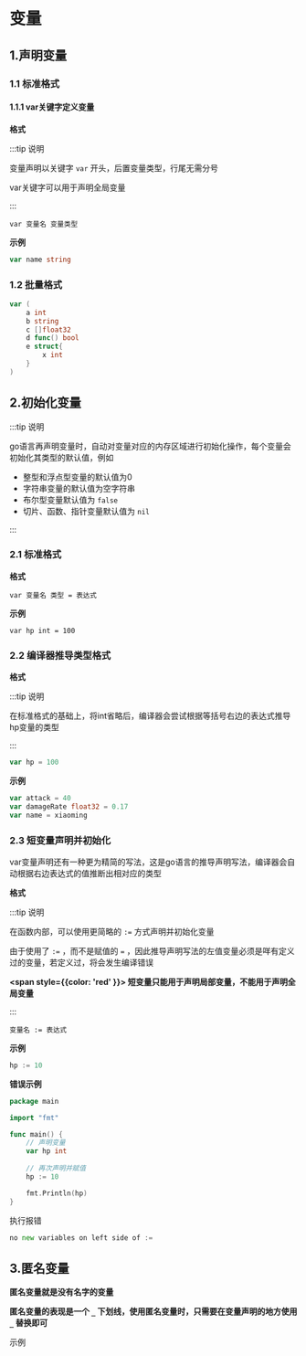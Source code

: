 # 变量

## 1.声明变量

### 1.1 标准格式

#### 1.1.1 var关键字定义变量

**格式**

:::tip 说明

变量声明以关键字  `var` 开头，后置变量类型，行尾无需分号

var关键字可以用于声明全局变量

:::

```shell
var 变量名 变量类型
```



**示例**

```go
var name string
```





### 1.2 批量格式



```go
var (
	a int
	b string
	c []float32
	d func() bool
	e struct{
		x int
	}
)
```





## 2.初始化变量

:::tip 说明

go语言再声明变量时，自动对变量对应的内存区域进行初始化操作，每个变量会初始化其类型的默认值，例如

- 整型和浮点型变量的默认值为0
- 字符串变量的默认值为空字符串
- 布尔型变量默认值为 `false` 
- 切片、函数、指针变量默认值为 `nil`

:::



### 2.1 标准格式

**格式**

```shell
var 变量名 类型 = 表达式
```



**示例**

```shell
var hp int = 100
```



### 2.2 编译器推导类型格式

**格式**

:::tip 说明

在标准格式的基础上，将int省略后，编译器会尝试根据等括号右边的表达式推导hp变量的类型

:::

```go
var hp = 100
```



**示例**

```go
var attack = 40
var damageRate float32 = 0.17
var name = xiaoming
```



### 2.3 短变量声明并初始化

var变量声明还有一种更为精简的写法，这是go语言的推导声明写法，编译器会自动根据右边表达式的值推断出相对应的类型

**格式**

:::tip 说明

在函数内部，可以使用更简略的 `:=` 方式声明并初始化变量

由于使用了 `:=` ，而不是赋值的 `=` ，因此推导声明写法的左值变量必须是咩有定义过的变量，若定义过，将会发生编译错误

**<span style={{color: 'red' }}> 短变量只能用于声明局部变量，不能用于声明全局变量 </span>**

:::

```shell
变量名 := 表达式
```



**示例**

```go
hp := 10
```



**错误示例**

```go
package main

import "fmt"

func main() {
	// 声明变量
	var hp int
	
	// 再次声明并赋值
	hp := 10

	fmt.Println(hp)
}
```



执行报错

```go
no new variables on left side of :=
```



## 3.匿名变量

**匿名变量就是没有名字的变量**

**匿名变量的表现是一个 `_` 下划线，使用匿名变量时，只需要在变量声明的地方使用 `_` 替换即可**



示例

```go

```

